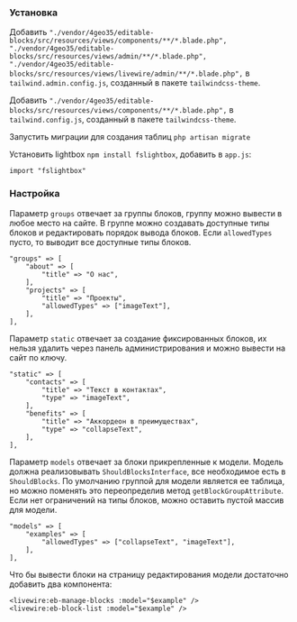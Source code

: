 ### Установка

Добавить `"./vendor/4geo35/editable-blocks/src/resources/views/components/**/*.blade.php",
"./vendor/4geo35/editable-blocks/src/resources/views/admin/**/*.blade.php",
"./vendor/4geo35/editable-blocks/src/resources/views/livewire/admin/**/*.blade.php",` в `tailwind.admin.config.js`, созданный в пакете `tailwindcss-theme`.

Добавить `"./vendor/4geo35/editable-blocks/src/resources/views/components/**/*.blade.php",` в `tailwind.config.js`, созданный в пакете `tailwindcss-theme`.

Запустить миграции для создания таблиц `php artisan migrate`

Установить lightbox `npm install fslightbox`, добавить в `app.js`:

    import "fslightbox"


### Настройка

Параметр `groups` отвечает за группы блоков, группу можно вывести в любое место на сайте. В группе можно создавать доступные типы блоков и редактировать порядок вывода блоков. Если `allowedTypes` пусто, то выводит все доступные типы блоков.

    "groups" => [
        "about" => [
            "title" => "О нас",
        ],
        "projects" => [
            "title" => "Проекты",
            "allowedTypes" => ["imageText"],
        ],
    ],
    
Параметр `static` отвечает за создание фиксированных блоков, их нельзя удалить через панель администрирования и можно вывести на сайт по ключу.

    "static" => [
        "contacts" => [
            "title" => "Текст в контактах",
            "type" => "imageText",
        ],
        "benefits" => [
            "title" => "Аккордеон в преимуществах",
            "type" => "collapseText",
        ],
    ],

Параметр `models` отвечает за блоки прикрепленные к модели. Модель должна реализовывать `ShouldBlocksInterface`, все необходимое есть в `ShouldBlocks`. По умолчанию группой для модели является ее таблица, но можно поменять это переопределив метод `getBlockGroupAttribute`. Если нет ограничений на типы блоков, можно оставить пустой массив для модели.

    "models" => [
        "examples" => [
            "allowedTypes" => ["collapseText", "imageText"],
        ],
    ],

Что бы вывести блоки на страницу редактирования модели достаточно добавить два компонента:

    <livewire:eb-manage-blocks :model="$example" />
    <livewire:eb-block-list :model="$example" />
